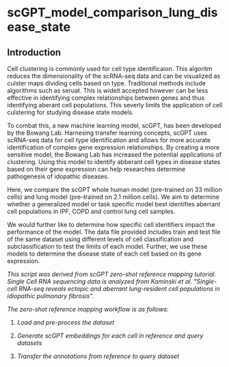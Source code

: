 # scGPT_model_comparison_lung_disease_state
## Introduction

Cell clustering is commonly used for cell type identificaion. This algoritm reduces the dimensionality of the scRNA-seq data and can be visualized as culster maps dividing cells based on type. Traditional methods include algorithms such as seruat. This is widelt accepted however can be less effective in identifying complex relationships between genes and thus identifying aberant cell populations. This severly limits the application of cell culstering for studying disease state models. 

To combat this, a new machine learning model, scGPT, has been developed by the Bowang Lab. Harnesing transfer learning concepts, scGPT uses scRNA-seq data for cell type identification and allows for more accurate identification of complex gene expression relationships. By creating a more sensitive model, the Bowang Lab has increased the potential applications of clustering. Using this model to identify abberant cell types in disease states based on their gene expression can help researches determine pathogenesis of idopathic diseases. 

Here, we compare the scGPT whole human model (pre-trained on 33 million cells) and lung model (pre-trained on 2.1 million cells). We aim to determine whether a generalized model or task specific model best identifies aberrant cell populations in IPF, COPD and control lung cell samples.

We would further like to determine how specific cell identifiers impact the performance of the model. The data file provided includes train and test file of the same dataset using different levels of cell classification and subclassification to test the limits of each model. Further, we use these models to determine the disease state of each cell based on its gene expression.



*This script was derived from scGPT zero-shot reference mapping tutorial. Single Cell RNA sequencing data is analyzed from Kaminski et al. "Single-cell RNA-seq reveals ectopic and aberrant lung-resident cell populations in idiopathic pulmonary fibrosis".*


*The zero-shot reference mapping workflow is as follows:*

 1. *Load and pre-process the dataset*
    
 2. *Generate scGPT embeddings for each cell in reference and query datasets*

 3. *Transfer the annotations from reference to query dataset*
